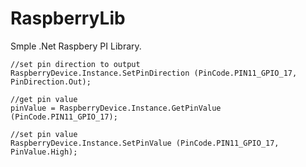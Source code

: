 # RaspberryLib
Smple .Net Raspbery PI Library.

```
//set pin direction to output
RaspberryDevice.Instance.SetPinDirection (PinCode.PIN11_GPIO_17, PinDirection.Out);

//get pin value
pinValue = RaspberryDevice.Instance.GetPinValue (PinCode.PIN11_GPIO_17);

//set pin value
RaspberryDevice.Instance.SetPinValue (PinCode.PIN11_GPIO_17, PinValue.High);
```

